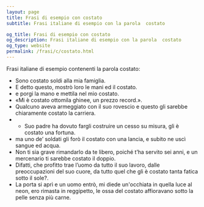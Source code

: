 ```yaml
---
layout: page
title: Frasi di esempio con costato 
subtitle: Frasi italiane di esempio con la parola  costato

og_title: Frasi di esempio con costato 
og_description: Frasi italiane di esempio con la parola  costato
og_type: website
permalink: /frasi/c/costato.html
---
```


Frasi italiane di esempio contenenti la parola costato:


- Sono costato soldi alla mia famiglia.
- E detto questo, mostrò loro le mani ed il costato.
- e porgi la mano e mettila nel mio costato.
- «Mi è costato ottomila ghinee, un prezzo record.».
- Qualcuno aveva armeggiato con il suo rovescio e questo gli sarebbe chiaramente costato la carriera.
- - Suo padre ha dovuto fargli costruire un cesso su misura, gli è costato una fortuna.
- ma uno de’ soldati gli forò il costato con una lancia, e subito ne uscì sangue ed acqua.
- Non ti sia grave rimandarlo da te libero, poiché t’ha servito sei anni, e un mercenario ti sarebbe costato il doppio.
- Difatti, che profitto trae l’uomo da tutto il suo lavoro, dalle preoccupazioni del suo cuore, da tutto quel che gli è costato tanta fatica sotto il sole?.
- La porta si aprì e un uomo entrò, mi diede un'occhiata in quella luce al neon, ero rimasta in reggipetto, le ossa del costato affioravano sotto la pelle senza più carne.
